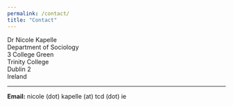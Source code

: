 ```yaml
---
permalink: /contact/
title: "Contact"
---
```


Dr Nicole Kapelle  
Department of Sociology   
3 College Green   
Trinity College   
Dublin 2   
Ireland   

___________________________________
 
**Email:** nicole (dot) kapelle (at) tcd (dot) ie  
